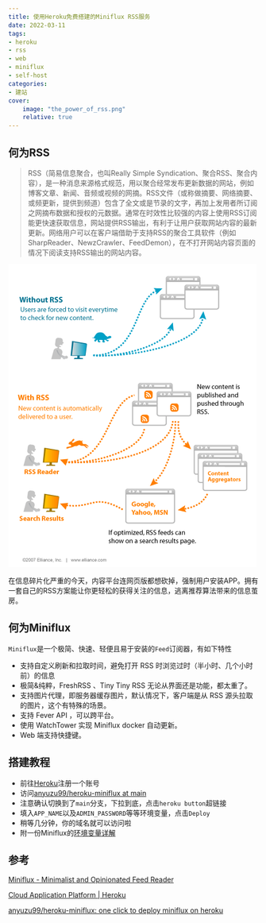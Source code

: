 ```yaml
---
title: 使用Heroku免费搭建的Miniflux RSS服务
date: 2022-03-11
tags:
- heroku
- rss
- web
- miniflux
- self-host
categories: 
- 建站
cover:
    image: "the_power_of_rss.png"
    relative: true 
---
```


## 何为RSS

> RSS（简易信息聚合，也叫Really Simple Syndication、聚合RSS、聚合内容），是一种消息来源格式规范，用以聚合经常发布更新数据的网站，例如博客文章、新闻、音频或视频的网摘。RSS文件（或称做摘要、网络摘要、或频更新，提供到频道）包含了全文或是节录的文字，再加上发用者所订阅之网摘布数据和授权的元数据。通常在时效性比较强的内容上使用RSS订阅能更快速获取信息，网站提供RSS输出，有利于让用户获取网站内容的最新更新。网络用户可以在客户端借助于支持RSS的聚合工具软件（例如SharpReader、NewzCrawler、FeedDemon），在不打开网站内容页面的情况下阅读支持RSS输出的网站内容。

![the_power_of_rss](the_power_of_rss.png)

在信息碎片化严重的今天，内容平台连网页版都想砍掉，强制用户安装APP。拥有一套自己的RSS方案能让你更轻松的获得关注的信息，逃离推荐算法带来的信息茧房。

## 何为Miniflux

`Miniflux`是一个极简、快速、轻便且易于安装的`Feed`订阅器，有如下特性

- 支持自定义刷新和拉取时间，避免打开 RSS 时浏览过时（半小时、几个小时前）的信息
- 极简&纯粹，FreshRSS 、Tiny Tiny RSS 无论从界面还是功能，都太重了。
- 支持图片代理，即服务器缓存图片，默认情况下，客户端是从 RSS 源头拉取的图片，这个有特殊的场景。
- 支持 Fever API ，可以跨平台。
- 使用 WatchTower 实现 Miniflux docker 自动更新。
- Web 端支持快捷键。

## 搭建教程

- 前往[Heroku](https://www.heroku.com/)注册一个账号
- 访问[anyuzu99/heroku-miniflux at main](https://github.com/anyuzu99/heroku-miniflux/tree/main)
- 注意确认切换到了`main`分支，下拉到底，点击`heroku button`超链接
- 填入`APP_NAME`以及`ADMIN_PASSWORD`等等环境变量，点击`Deploy`
- 稍等几分钟，你的域名就可以访问啦
- 附一份Miniflux的[环境变量详解](https://miniflux.app/docs/configuration.html)



## 参考

[Miniflux - Minimalist and Opinionated Feed Reader](https://miniflux.app/)

[Cloud Application Platform | Heroku](https://www.heroku.com/)

[anyuzu99/heroku-miniflux: one click to deploy miniflux on heroku](https://github.com/anyuzu99/heroku-miniflux)

